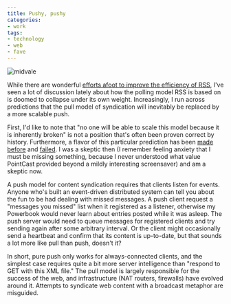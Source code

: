 ```yaml
---
title: Pushy, pushy
categories:
- work
tags:
- technology
- web
- fave
---
```


![midvale](2004-10-27-pushy-pushy/midvale.jpg)

While there are wonderful [efforts afoot to improve the efficiency of RSS][2], I've seen a lot of discussion lately about how the polling model RSS is based on is doomed to collapse under its own weight.  Increasingly, I run across predictions that the pull model of syndication will inevitably be replaced by a more scalable push.

   [2]: http://bobwyman.pubsub.com/main/2004/09/using_rfc3229_w.html

First, I'd like to note that "no one will be able to scale this model because it is inherently broken" is not a position that's often been proven correct by history.  Furthermore, a flavor of this particular prediction has been [made before][3] and [failed][4].  I was a skeptic then (I remember feeling anxiety that I must be missing something, because I never understood what value PointCast provided beyond a mildly interesting screensaver) and am a skeptic now.

   [3]: http://www.wired.com/wired/archive/5.03/
   [4]: http://www.fool.com/EveningNews/foth/1999/foth990707.htm

A push model for content syndication requires that clients listen for events.  Anyone who's built an event-driven distributed system can tell you about the fun to be had dealing with missed messages.  A push client request a "messages you missed" list when it registered as a listener, otherwise my Powerbook would never learn about entries posted while it was asleep.  The push server would need to queue messages for registered clients and try sending again after some arbitrary interval.  Or the client might occasionally send a heartbeat and confirm that its content is up-to-date, but that sounds a lot more like pull than push, doesn't it?

In short, pure push only works for always-connected clients, and the simplest case requires quite a bit more server intelligence than "respond to GET with this XML file."  The pull model is largely responsible for the success of the web, and infrastructure (NAT routers, firewalls) have evolved around it.  Attempts to syndicate web content with a broadcast metaphor are misguided.
